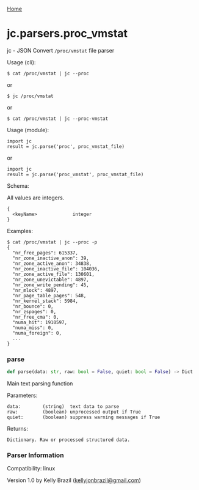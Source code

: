 [Home](https://kellyjonbrazil.github.io/jc/)
<a id="jc.parsers.proc_vmstat"></a>

# jc.parsers.proc\_vmstat

jc - JSON Convert `/proc/vmstat` file parser

Usage (cli):

    $ cat /proc/vmstat | jc --proc

or

    $ jc /proc/vmstat

or

    $ cat /proc/vmstat | jc --proc-vmstat

Usage (module):

    import jc
    result = jc.parse('proc', proc_vmstat_file)

or

    import jc
    result = jc.parse('proc_vmstat', proc_vmstat_file)

Schema:

All values are integers.

    {
      <keyName>             integer
    }

Examples:

    $ cat /proc/vmstat | jc --proc -p
    {
      "nr_free_pages": 615337,
      "nr_zone_inactive_anon": 39,
      "nr_zone_active_anon": 34838,
      "nr_zone_inactive_file": 104036,
      "nr_zone_active_file": 130601,
      "nr_zone_unevictable": 4897,
      "nr_zone_write_pending": 45,
      "nr_mlock": 4897,
      "nr_page_table_pages": 548,
      "nr_kernel_stack": 5984,
      "nr_bounce": 0,
      "nr_zspages": 0,
      "nr_free_cma": 0,
      "numa_hit": 1910597,
      "numa_miss": 0,
      "numa_foreign": 0,
      ...
    }

<a id="jc.parsers.proc_vmstat.parse"></a>

### parse

```python
def parse(data: str, raw: bool = False, quiet: bool = False) -> Dict
```

Main text parsing function

Parameters:

    data:        (string)  text data to parse
    raw:         (boolean) unprocessed output if True
    quiet:       (boolean) suppress warning messages if True

Returns:

    Dictionary. Raw or processed structured data.

### Parser Information
Compatibility:  linux

Version 1.0 by Kelly Brazil (kellyjonbrazil@gmail.com)
